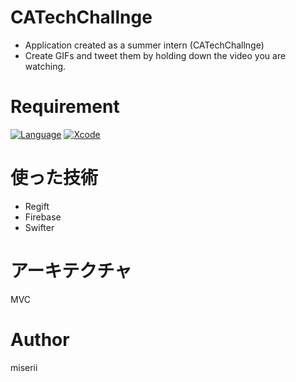 # CATechChallnge
- Application created as a summer intern (CATechChallnge)
- Create GIFs and tweet them by holding down the video you are watching.

# Requirement
[![Language](https://img.shields.io/badge/language-Swift%205.2.4-orange.svg)](https://swift.org)
[![Xcode](https://img.shields.io/badge/Xcode-11.5-blue.svg)](https://developer.apple.com/xcode)

# 使った技術
- Regift
- Firebase
- Swifter

# アーキテクチャ
MVC

# Author
miserii

<!--
# abemahack-native-ios
<p align="center">
	<img src="https://github.com/CyberAgentHack/abemahack-native-201909-ios/blob/master/Assets/logo.png" width="800">
</p>
-->

<!--
## Behaviour
<p align="center">
	<img src = "https://github.com/CyberAgentHack/abemahack-native-201909-ios/blob/master/Assets/feed_sample.gif" width = "300">
</p>
-->
